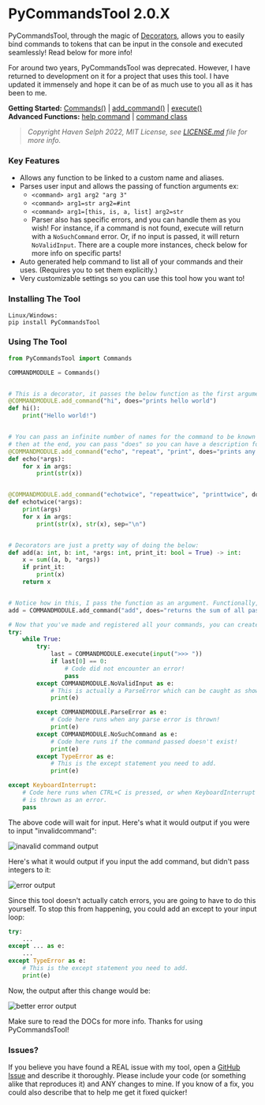

# PyCommandsTool  2.0.X
PyCommandsTool, through the magic of [Decorators](https://peps.python.org/pep-0318/), allows you to easily bind commands to tokens that can be input in the console and executed seamlessly! Read below for more info!  

For around two years, PyCommandsTool was deprecated. However, I have returned to development on it for a project that uses this tool. I have updated it immensely and hope it can be of as much use to you all as it has been to me.


**Getting Started:** [Commands()](https://github.com/HavenSelph/PyCommands/wiki/Documentation#commands) | [add_command()](https://github.com/HavenSelph/PyCommands/wiki/Documentation#add_command) | [execute()](https://github.com/HavenSelph/PyCommands/wiki/Documentation#excute)\
**Advanced Functions:** [help command](https://github.com/HavenSelph/PyCommands/wiki/Documentation#__help_command) | [command class](https://github.com/HavenSelph/PyCommands/wiki/Documentation#command)

> *Copyright Haven Selph 2022, MIT License, see [LICENSE.md](https://github.com/HavenSelph/PyCommands/blob/master/LICENSE.md) file for more info.*
### Key Features  
- Allows any function to be linked to a custom name and aliases.   
- Parses user input and allows the passing of function arguments ex:
	- `<command> arg1 arg2 "arg 3"`  
	- `<command> arg1=str arg2=#int`
	- `<command> arg1=[this, is, a, list] arg2=str`
	- Parser also has specific errors, and you can handle them as you wish! For instance, if a command is not 	   found, execute will return with a `NoSuchCommand` error.  Or, if no input is passed, it will return `NoValidInput`. There are a couple more instances, check below for more info on specific parts!
- Auto generated help command to list all of your commands and their uses. (Requires you to set them explicitly.)
- Very customizable settings so you can use this tool how you want to!
  
### Installing The Tool

```
Linux/Windows:  
pip install PyCommandsTool  
```
  
### Using The Tool

```python  
from PyCommandsTool import Commands

COMMANDMODULE = Commands()


# This is a decorator, it passes the below function as the first argument!
@COMMANDMODULE.add_command("hi", does="prints hello world")
def hi():
	print("Hello world!")


# You can pass an infinite number of names for the command to be known as
# then at the end, you can pass "does" so you can have a description for it!
@COMMANDMODULE.add_command("echo", "repeat", "print", does="prints any passed arguments")
def echo(*args):
	for x in args:
		print(str(x))


@COMMANDMODULE.add_command("echotwice", "repeattwice", "printtwice", does="prints any passed arguments; but twice")
def echotwice(*args):
	print(args)
	for x in args:
		print(str(x), str(x), sep="\n")


# Decorators are just a pretty way of doing the below:
def add(a: int, b: int, *args: int, print_it: bool = True) -> int:
	x = sum((a, b, *args))
	if print_it:
		print(x)
	return x


# Notice how in this, I pass the function as an argument. Functionally, this works EXACTLY the same as the above "decorators"
add = COMMANDMODULE.add_command("add", does="returns the sum of all passed arguments (integers required)")(add)

# Now that you've made and registered all your commands, you can create an input loop:
try:
	while True:
		try:
			last = COMMANDMODULE.execute(input(">>> "))
			if last[0] == 0:
				# Code did not encounter an error!
				pass
		except COMMANDMODULE.NoValidInput as e:
			# This is actually a ParseError which can be caught as shown below this except statement!
			print(e)

		except COMMANDMODULE.ParseError as e:
			# Code here runs when any parse error is thrown!
			print(e)
		except COMMANDMODULE.NoSuchCommand as e:
			# Code here runs if the command passed doesn't exist!
			print(e)
		except TypeError as e:
			# This is the except statement you need to add.
			print(e)

except KeyboardInterrupt:
	# Code here runs when CTRL+C is pressed, or when KeyboardInterrupt
	# is thrown as an error.
	pass

```
The above code will wait for input. Here's what it would output if you were to input "invalidcommand": 

![inavalid command output](https://cdn.discordapp.com/attachments/572921877668823041/1055632407899938927/image.png)

Here's what it would output if you input the add command, but didn't pass integers to it:

![error output](https://cdn.discordapp.com/attachments/572921877668823041/1055632763480449044/image.png)

Since this tool doesn't actually catch errors, you are going to have to do this yourself. To stop this from happening, you could add an except to your input loop:

```python
try:
	...
except ... as e:
	...
except TypeError as e:
	# This is the except statement you need to add.
	print(e)
```
Now, the output after this change would be:

![better error output](https://cdn.discordapp.com/attachments/572921877668823041/1055637779998064760/image.png)

Make sure to read the DOCs for more info. Thanks for using PyCommandsTool!

### Issues?
If you believe you have found a REAL issue with my tool, open a [GitHub Issue](https://github.com/HavenSelph/PyCommands/issues/new/choose) and describe it thoroughly. Please include your code (or something alike that reproduces it) and ANY changes to mine. If you know of a fix, you could also describe that to help me get it fixed quicker!